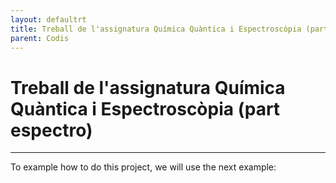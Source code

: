 ```yaml
---
layout: defaultrt 
title: Treball de l'assignatura Química Quàntica i Espectroscòpia (part espectro)
parent: Codis
---
```


# **Treball de l'assignatura Química Quàntica i Espectroscòpia (part espectro)**

---

To example how to do this project, we will use the next example:
